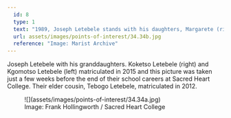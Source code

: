 ```yaml
---
  id: 8
  type: 1
  text: "1989, Joseph Letebele stands with his daughters, Margarete (right) Elizabeth (left), and nephew Khumo (centre front); matriculants of 1989, 1993 and 1997 respectively."
  url: assets/images/points-of-interest/34.34b.jpg
  reference: "Image: Marist Archive"
---
```

Joseph Letebele with his granddaughters. Koketso Letebele (right) and Kgomotso Letebele (left) matriculated in 2015 and this picture was taken just a few weeks before the end of their school careers at Sacred Heart College. Their elder cousin, Tebogo Letebele, matriculated in 2012.

<figure>![](assets/images/points-of-interest/34.34a.jpg)
  <figcaption>Image: Frank Hollingworth / Sacred Heart College</figcaption>
</figure>
